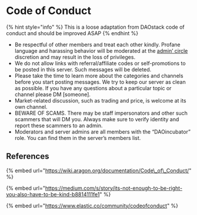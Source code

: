 # Code of Conduct

{% hint style="info" %}
This is a loose adaptation from DAOstack code of conduct and should be improved ASAP
{% endhint %}

* Be respectful of other members and treat each other kindly. Profane language and harassing behavior will be moderated at the [admin’ circle](../../circles/administrative.md) discretion and may result in the loss of privileges.
* We do not allow links with referral/affiliate codes or self-promotions to be posted in this server. Such messages will be deleted.
* Please take the time to learn more about the categories and channels before you start posting messages. We try to keep our server as clean as possible. If you have any questions about a particular topic or channel please DM \[someone\].
* Market-related discussion, such as trading and price, is welcome at its own channel.
* BEWARE OF SCAMS. There may be staff impersonators and other such scammers that will DM you. Always make sure to verify identity and report these scammers to an admin.
* Moderators and server admins are all members with the “DAOincubator” role. You can find them in the server’s members list.

## References

{% embed url="https://wiki.aragon.org/documentation/Code\_of\_Conduct/" %}

{% embed url="https://medium.com/s/story/its-not-enough-to-be-right-you-also-have-to-be-kind-b8814111fe1" %}

{% embed url="https://www.elastic.co/community/codeofconduct" %}



